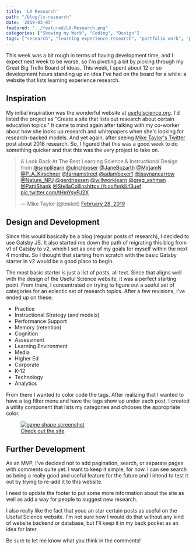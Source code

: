 ```yaml
---
title: 'LX Research'
path: "/blog/lx-research"
date: '2019-03-05'
featured: "../featured/LX-Research.png"
categories: ["Showing my Work", "Coding", "Design"]
tags: ["research", "learning experience research", "portfolio work", "project"]
---
```


This week was a bit rough in terms of having development time, and I expect next week to be worse, so I'm pivoting a bit by picking through my Great Big Trello Board of ideas. This week, I spent about 12 or so development hours standing up an idea I've had on the board for a while: a website that lists learning experience research.

## Inspiration

My initial inspiration was the wonderful website at [usefulscience.org](http://www.usefulscience.org/). I'd listed the project as "Create a site that lists out research about certain education topics." It came to mind again after talking with my co-worker about how she looks up research and whitepapers when she's looking for research-backed models. And yet again, after seeing [Mike Taylor's Twitter](https://twitter.com/tmiket) post about 2018 research. So, I figured that this was a good week to do something quicker and that this was the very project to take on.

<blockquote class="twitter-tweet" data-lang="en"><p lang="en" dir="ltr">A Look Back At The Best Learning Science &amp; Instructional Design from <a href="https://twitter.com/simplilearn?ref_src=twsrc%5Etfw">@simplilearn</a> <a href="https://twitter.com/ulrichboser?ref_src=twsrc%5Etfw">@ulrichboser</a> <a href="https://twitter.com/JaneBozarth?ref_src=twsrc%5Etfw">@JaneBozarth</a> <a href="https://twitter.com/MirjamN?ref_src=twsrc%5Etfw">@MirjamN</a> <a href="https://twitter.com/P_A_Kirschner?ref_src=twsrc%5Etfw">@P_A_Kirschner</a> <a href="https://twitter.com/farnamstreet?ref_src=twsrc%5Etfw">@farnamstreet</a> <a href="https://twitter.com/adamboxer1?ref_src=twsrc%5Etfw">@adamboxer1</a> <a href="https://twitter.com/IssyNancarrow?ref_src=twsrc%5Etfw">@issynancarrow</a> <a href="https://twitter.com/Nature_NPJ?ref_src=twsrc%5Etfw">@Nature_NPJ</a> <a href="https://twitter.com/gerdriessen?ref_src=twsrc%5Etfw">@gerdriessen</a> <a href="https://twitter.com/WillWorkLearn?ref_src=twsrc%5Etfw">@willworklearn</a> <a href="https://twitter.com/greg_ashman?ref_src=twsrc%5Etfw">@greg_ashman</a> <a href="https://twitter.com/pattishank?ref_src=twsrc%5Etfw">@PattiShank</a> <a href="https://twitter.com/stellacollins?ref_src=twsrc%5Etfw">@StellaCollins</a><a href="https://t.co/hnkjLf3uef">https://t.co/hnkjLf3uef</a> <a href="https://t.co/tHmYsyPJ2X">pic.twitter.com/tHmYsyPJ2X</a></p>&mdash; Mike Taylor (@tmiket) <a href="https://twitter.com/tmiket/status/1100941913778212864?ref_src=twsrc%5Etfw">February 28, 2019</a></blockquote>
<script async src="https://platform.twitter.com/widgets.js" charset="utf-8"></script>


## Design and Development

Since this would basically be a blog (regular posts of research), I decided to use Gatsby JS. It also started me down the path of migrating this blog from v1 of Gatsby to v2, which I set as one of my goals for myself within the next 4 months. So I thought that starting from scratch with the basic Gatsby starter in v2 would be a good place to begin. 

The most basic starter is just a list of posts, all text. Since that aligns well with the design of the Useful Science website, it was a perfect starting point. From there, I concentrated on trying to figure out a useful set of categories for an eclectic set of research topics. After a few revisions, I've ended up on these:

- Practice
- Instructional Strategy (and models)
- Performance Support
- Memory (retention)
- Cognition
- Assessment
- Learning Environment
- Media
- Higher Ed
- Corporate
- K-12
- Technology
- Analytics

From there I wanted to color code the tags. After realizing that I wanted to have a tag filter menu and have the tags show up under each post, I created a utility component that lists my categories and chooses the appropriate color. 

<figure>
    <a href="https://lx-research.netlify.com/" target="blank">
      <img
        sizes="(max-width: 810px) 100vw, 810px"
        srcset="https://res.cloudinary.com/dhdaswa6t/image/upload/f_auto,q_60,w_203/v1530723544/portfolio/preview/LX-research.png 203w,
                https://res.cloudinary.com/dhdaswa6t/image/upload/f_auto,q_60,w_405/v1530723544/portfolio/preview/LX-research.png 405w,
                https://res.cloudinary.com/dhdaswa6t/image/upload/f_auto,q_60,w_810/v1530723544/portfolio/preview/LX-research.png 810w,
                https://res.cloudinary.com/dhdaswa6t/image/upload/f_auto,q_60,w_1215/v1530723544/portfolio/preview/LX-research.png 1215w"
        src="https://res.cloudinary.com/dhdaswa6t/image/upload/f_auto,q_60,w_810/v1530723544/portfolio/preview/LX-research.png"
        alt="game shape screenshot" />
      <figcaption>Check out the site</figcaption>
    </a>
</figure>

## Further Development

As an MVP, I've decided not to add pagination, search, or separate pages with comments quite yet. I want to keep it simple, for now. I can see search as being a really good and useful feature for the future and I intend to test it out by trying to re-add it to this website.

I need to update the footer to put some more information about the site as well as add a way for people to suggest new research.

I also really like the fact that youc an star certain posts as useful on the Useful Science website. I'm not sure how I would do that without any kind of website backend or database, but I'll keep it in my back pocket as an idea for later.

Be sure to let me know what you think in the comments!